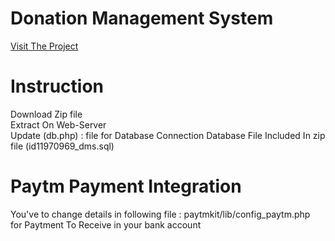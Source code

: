 # Donation Management System

<a href="https://scratchiest-pulse.000webhostapp.com/">Visit The Project</a>

# Instruction 

Download Zip file<br>
Extract On Web-Server <br>
Update (db.php) : file for Database Connection
Database File Included In zip file (id11970969_dms.sql)

# Paytm Payment Integration 

You've to change details in following file : paytmkit/lib/config_paytm.php
<br> for Paytment To Receive in your bank account
